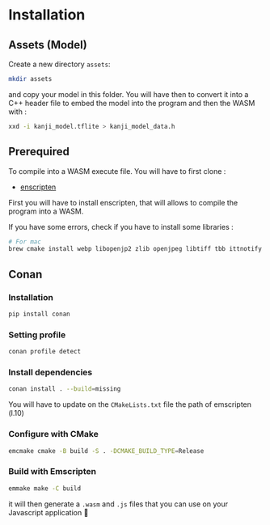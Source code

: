 # Installation

## Assets (Model)

Create a new directory `assets`:

```sh
mkdir assets
```

and copy your model in this folder. You will have then to convert it into a C++ header file to embed the model into the program and then the WASM with :

```sh
xxd -i kanji_model.tflite > kanji_model_data.h
```

## Prerequired

To compile into a WASM execute file. You will have to first clone :

- [enscripten](https://github.com/emscripten-core/emsdk.git)

First you will have to install enscripten, that will allows to compile the program into a WASM.

If you have some errors, check if you have to install some libraries :

```sh
# For mac
brew cmake install webp libopenjp2 zlib openjpeg libtiff tbb ittnotify protobuf flatbuffers opencv
```

## Conan

### Installation

```sh
pip install conan
```

### Setting profile

```sh
conan profile detect
```

### Install dependencies

```sh
conan install . --build=missing
```

You will have to update on the `CMakeLists.txt` file the path of emscripten (l.10)

### Configure with CMake

```sh
emcmake cmake -B build -S . -DCMAKE_BUILD_TYPE=Release
```

### Build with Emscripten

```sh
emmake make -C build
```

it will then generate a `.wasm` and `.js` files that you can use on your Javascript application 🎉

